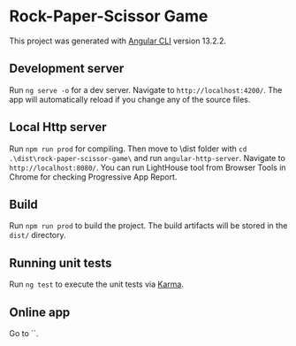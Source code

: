 # Rock-Paper-Scissor Game

This project was generated with [Angular CLI](https://github.com/angular/angular-cli) version 13.2.2.

## Development server

Run `ng serve -o` for a dev server. Navigate to `http://localhost:4200/`. The app will automatically reload if you change any of the source files.

## Local Http server

Run `npm run prod` for compiling. Then move to \dist folder with `cd .\dist\rock-paper-scissor-game\` and run `angular-http-server`. Navigate to `http://localhost:8080/`.
You can run LightHouse tool from Browser Tools in Chrome for checking Progressive App Report.

## Build

Run `npm run prod` to build the project. The build artifacts will be stored in the `dist/` directory.

## Running unit tests

Run `ng test` to execute the unit tests via [Karma](https://karma-runner.github.io).

## Online app

Go to ``.
